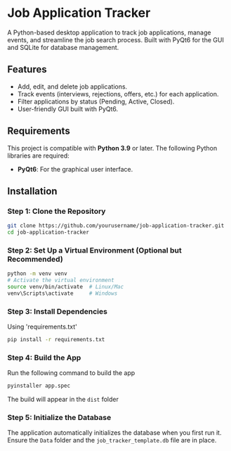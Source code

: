 # Job Application Tracker

A Python-based desktop application to track job applications, manage events, and streamline the job search process. Built with PyQt6 for the GUI and SQLite for database management.

## Features

- Add, edit, and delete job applications.
- Track events (interviews, rejections, offers, etc.) for each application.
- Filter applications by status (Pending, Active, Closed).
- User-friendly GUI built with PyQt6.

## Requirements

This project is compatible with **Python 3.9** or later. The following Python libraries are required:

- **PyQt6**: For the graphical user interface.

## Installation

### Step 1: Clone the Repository

```bash
git clone https://github.com/yourusername/job-application-tracker.git
cd job-application-tracker
```

### Step 2: Set Up a Virtual Environment (Optional but Recommended)
```bash
python -m venv venv
# Activate the virtual environment
source venv/bin/activate  # Linux/Mac
venv\Scripts\activate     # Windows
```

### Step 3: Install Dependencies
Using 'requirements.txt'
```bash
pip install -r requirements.txt
```

### Step 4: Build the App
Run the following command to build the app
```bash
pyinstaller app.spec
```
The build will appear in the `dist` folder

### Step 5: Initialize the Database
The application automatically initializes the database when you first run it. Ensure the `Data` folder and the `job_tracker_template.db` file are in place.
